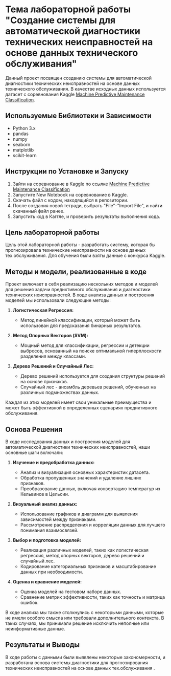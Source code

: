 # Тема лабораторной работы "Создание системы для автоматической диагностики технических неисправностей на основе данных технического обслуживания"

Данный проект посвящен созданию системы для автоматической диагностики технических неисправностей на основе данных технического обслуживания.
В качестве исходных данных используется датасет с соревнования Kaggle [Machine Predictive Maintenance Classification](https://www.kaggle.com/datasets/shivamb/machine-predictive-maintenance-classification). 

## Используемые Библиотеки и Зависимости

- Python 3.x
- pandas
- numpy
- seaborn
- matplotlib
- scikit-learn

## Инструкции по Установке и Запуску

1. Зайти на соревнование в Kaggle по ссылке [Machine Predictive Maintenance Classification](https://www.kaggle.com/datasets/shivamb/machine-predictive-maintenance-classification)
2. Запустите Nеw Notebook на соревнование в Kaggle.
3. Скачать файл с кодом, находящийся в репозитории.
4. После создания новой тетради, выбрать "File"-"Import File", и найти скачанный файл ранее.
5. Запустить код в Каггле, и проверить результаты выполнения кода.

## Цель лабораторной работы

Цель этой лабораторной работы - разработать систему, которая бы прогнозировала технические неисправности на основе данных тех.обслуживания.
Для обучения были взяты данные с конкурса Kaggle.


## Методы и модели, реализованные в коде

Проект включает в себя реализацию нескольких методов и моделей для решения задачи предиктивного обслуживания и диагностики технических неисправностей. В ходе анализа данных и построения моделей мы использовали следующие методы:

1. **Логистическая Регрессия:**
   - Метод линейной классификации, который может быть использован для предсказания бинарных результатов.

2. **Метод Опорных Векторов (SVM):**
   - Мощный метод для классификации, регрессии и детекции выбросов, основанный на поиске оптимальной гиперплоскости разделения между классами.

3. **Дерево Решений и Случайный Лес:**
   - Дерево решений используется для создания структуры решений на основе признаков.
   - Случайный лес - ансамбль деревьев решений, обученных на различных подмножествах данных.

Каждая из этих моделей имеет свои уникальные преимущества и может быть эффективной в определенных сценариях предиктивного обслуживания. 

## Основа Решения

В ходе исследования данных и построения моделей для автоматической диагностики технических неисправностей, наши основные шаги включали:

1. **Изучение и предобработка данных:**
   - Анализ и визуализация основных характеристик датасета.
   - Обработка пропущенных значений и удаление лишних признаков.
   - Преобразование данных, включая конвертацию температур из Кельвинов в Цельсии.

2. **Визуальный анализ данных:**
   - Использование графиков и диаграмм для выявления зависимостей между признаками.
   - Рассмотрение распределения и корреляции данных для лучшего понимания взаимосвязей.

3. **Выбор и подготовка моделей:**
   - Реализация различных моделей, таких как логистическая регрессия, метод опорных векторов, дерево решений и случайный лес.
   - Кодирование категориальных признаков и масштабирование данных при необходимости.

4. **Оценка и сравнение моделей:**
   - Оценка моделей на тестовом наборе данных.
   - Сравнение метрик эффективности, таких как точность и матрица ошибок.

В ходе анализа мы также столкнулись с некоторыми данными, которые не имели особого смысла или требовали дополнительного контекста. В таких случаях, мы принимали решение исключить неполные или неинформативные данные.


## Результаты и Выводы

В ходе работы с данными были выявлены некоторые закономерности, и разработана основа системы диагностики для прогнозирования технических неисправностей на основе данных тех.обслуживания .
